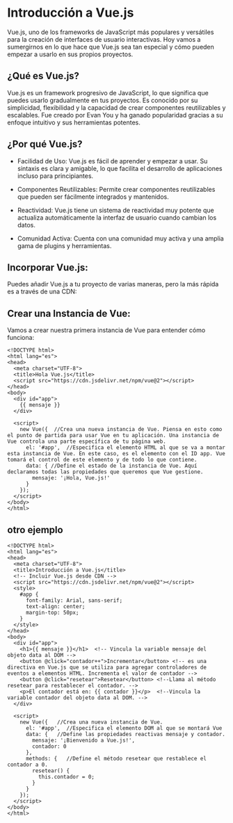 # Introducción a Vue.js
Vue.js, uno de los frameworks de JavaScript más populares y versátiles para la creación de interfaces de usuario interactivas. Hoy vamos a sumergirnos en lo que hace que Vue.js sea tan especial y cómo pueden empezar a usarlo en sus propios proyectos.

## ¿Qué es Vue.js?
Vue.js es un framework progresivo de JavaScript, lo que significa que puedes usarlo gradualmente en tus proyectos. Es conocido por su simplicidad, flexibilidad y la capacidad de crear componentes reutilizables y escalables. Fue creado por Evan You y ha ganado popularidad gracias a su enfoque intuitivo y sus herramientas potentes.

## ¿Por qué Vue.js?

* Facilidad de Uso: Vue.js es fácil de aprender y empezar a usar. Su sintaxis es clara y amigable, lo que facilita el desarrollo de aplicaciones incluso para principiantes.

* Componentes Reutilizables: Permite crear componentes reutilizables que pueden ser fácilmente integrados y mantenidos.

* Reactividad: Vue.js tiene un sistema de reactividad muy potente que actualiza automáticamente la interfaz de usuario cuando cambian los datos.
  
* Comunidad Activa: Cuenta con una comunidad muy activa y una amplia gama de plugins y herramientas.

## Incorporar Vue.js: 
Puedes añadir Vue.js a tu proyecto de varias maneras, pero la más rápida es a través de una CDN:

## Crear una Instancia de Vue:
Vamos a crear nuestra primera instancia de Vue para entender cómo funciona:

    <!DOCTYPE html>
    <html lang="es">
    <head>
      <meta charset="UTF-8">
      <title>Hola Vue.js</title>
      <script src="https://cdn.jsdelivr.net/npm/vue@2"></script>
    </head>
    <body>
      <div id="app">
        {{ mensaje }}
      </div>
    
      <script>
        new Vue({  //Crea una nueva instancia de Vue. Piensa en esto como el punto de partida para usar Vue en tu aplicación. Una instancia de Vue controla una parte específica de tu página web.
          el: '#app',  //Especifica el elemento HTML al que se va a montar esta instancia de Vue. En este caso, es el elemento con el ID app. Vue tomará el control de este elemento y de todo lo que contiene.
          data: { //Define el estado de la instancia de Vue. Aquí declaramos todas las propiedades que queremos que Vue gestione.
            mensaje: '¡Hola, Vue.js!' 
          }
        });
      </script>
    </body>
    </html>

## otro ejemplo

    <!DOCTYPE html>
    <html lang="es">
    <head>
      <meta charset="UTF-8">
      <title>Introducción a Vue.js</title>
      <!-- Incluir Vue.js desde CDN -->
      <script src="https://cdn.jsdelivr.net/npm/vue@2"></script>
      <style>
        #app {
          font-family: Arial, sans-serif;
          text-align: center;
          margin-top: 50px;
        }
      </style>
    </head>
    <body>
      <div id="app">
        <h1>{{ mensaje }}</h1>  <!-- Vincula la variable mensaje del objeto data al DOM -->
        <button @click="contador++">Incrementar</button> <!-- es una directiva en Vue.js que se utiliza para agregar controladores de eventos a elementos HTML. Incrementa el valor de contador -->
        <button @click="resetear">Resetear</button> <!--Llama al método resetear para restablecer el contador. --> 
        <p>El contador está en: {{ contador }}</p>  <!--Vincula la variable contador del objeto data al DOM. --> 
      </div>
    
      <script>
        new Vue({   //Crea una nueva instancia de Vue.
          el: '#app',  //Especifica el elemento DOM al que se montará Vue
          data: {   //Define las propiedades reactivas mensaje y contador.
            mensaje: '¡Bienvenido a Vue.js!',
            contador: 0
          },
          methods: {   //Define el método resetear que restablece el contador a 0.
            resetear() {
              this.contador = 0;
            }
          }
        });
      </script>
    </body>
    </html>
